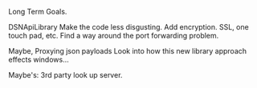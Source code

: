 Long Term Goals.

DSNApiLibrary
  Make the code less disgusting.
  Add encryption. SSL, one touch pad, etc.
  Find a way around the port forwarding problem.

  Maybe,
  Proxying
  json payloads
  Look into how this new library approach effects windows...

Maybe's:
3rd party look up server.
